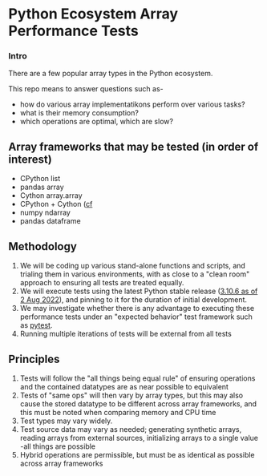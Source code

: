 # Python Ecosystem Array Performance Tests

### Intro
There are a few popular array types in the Python ecosystem.

This repo means to answer questions such as-
- how do various array implementatikons perform over various tasks?
- what is their memory consumption?
- which operations are optimal, which are slow?

## Array frameworks that may be tested (in order of interest)
- CPython list
- pandas array
- Cython array.array
- CPython + Cython ([cf](https://www.cardinalpeak.com/blog/faster-python-with-cython-and-pypy-part-2)
- numpy ndarray
- pandas dataframe

## Methodology

1. We will be coding up various stand-alone functions and scripts, and trialing them in various environments, with as close to a "clean room" approach to ensuring all tests are treated equally.
1. We will execute tests using the latest Python stable release ([3.10.6 as of 2 Aug 2022](https://www.python.org/downloads/release/python-3106/)), and pinning to it for the duration of initial development.
1. We may investigate whether there is any advantage to executing these performance tests under an "expected behavior" test framework such as [pytest](https://github.com/pytest-dev/pytest).
1. Running multiple iterations of tests will be external from all tests

## Principles

1. Tests will follow the "all things being equal rule" of ensuring operations and the contained datatypes are as near possible to equivalent
1. Tests of "same ops" will then vary by array types, but this may also cause the stored datatype to be different across array frameworks, and this must be noted when comparing memory and CPU time
1. Test types may vary widely.
1. Test source data may vary as needed; generating synthetic arrays, reading arrays from external sources, initializing arrays to a single value -all things are possible
1. Hybrid operations are permissible, but must be as identical as possible across array frameworks

